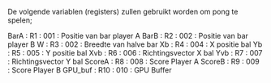 De volgende variablen (registers) zullen gebruikt worden om pong te spelen;

BarA    :   R1  : 001   : Positie van bar player A
BarB    :   R2  : 002   : Positie van bar player B
W       :   R3  : 002   : Breedte van halve bar
Xb      :   R4  : 004   : X positie bal
Yb      :   R5  : 005   : Y positie bal
Xvb     :   R6  : 006   : Richtingsvector X bal
Yvb     :   R7  : 007   : Richtingsvector Y bal
ScoreA  :   R8  : 008   : Score Player A
ScoreB  :   R9  : 009   : Score Player B
GPU_buf :   R10 : 010   : GPU Buffer